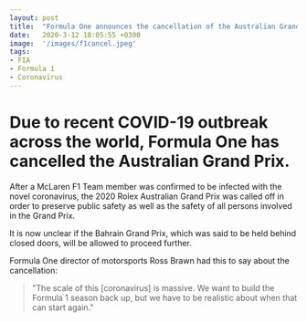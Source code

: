 ```yaml
---
layout: post
title:  "Formula One announces the cancellation of the Australian Grand Prix"
date:   2020-3-12 18:05:55 +0300
image:  '/images/f1cancel.jpeg'
tags:   
- FIA
- Formula 1
- Coronavirus
---
```


# Due to recent COVID-19 outbreak across the world, Formula One has cancelled the Australian Grand Prix.

After a McLaren F1 Team member was confirmed to be infected with the novel coronavirus, the 2020 Rolex Australian Grand Prix was called off
in order to preserve public safety as well as the safety of all persons involved in the Grand Prix.


It is now unclear if the Bahrain Grand Prix, which was said to be held behind closed doors, will be allowed to proceed further.


Formula One director of motorsports Ross Brawn had this to say about the cancellation:

> "The scale of this [coronavirus] is massive. We want to build the Formula 1 season back up, but we have to be realistic about when that can start again." 



